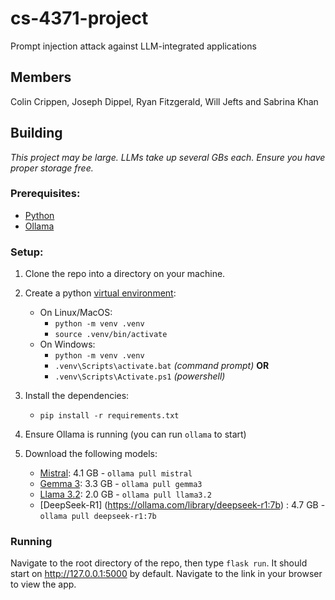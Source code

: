 # cs-4371-project
Prompt injection attack against LLM-integrated applications

## Members
Colin Crippen,
Joseph Dippel,
Ryan Fitzgerald,
Will Jefts and
Sabrina Khan



## Building
*This project may be large. LLMs take up several GBs each. Ensure you have proper storage free.*

### Prerequisites:
* [Python](https://www.python.org/downloads)
* [Ollama](https://ollama.com/download)


### Setup:
1. Clone the repo into a directory on your machine.

2. Create a python [virtual environment](https://docs.python.org/3/library/venv.html#creating-virtual-environments):  
    * On Linux/MacOS:
        * `python -m venv .venv`
        * `source .venv/bin/activate`
    * On Windows:
        * `python -m venv .venv`
        * `.venv\Scripts\activate.bat` *(command prompt)* **OR**
        * `.venv\Scripts\Activate.ps1` *(powershell)*

3. Install the dependencies:
    * `pip install -r requirements.txt`

4. Ensure Ollama is running (you can run `ollama` to start)

5. Download the following models:
    * [Mistral](https://ollama.com/library/mistral): 4.1 GB - `ollama pull mistral`
    * [Gemma 3](https://ollama.com/library/gemma3): 3.3 GB - `ollama pull gemma3`
    * [Llama 3.2](https://ollama.com/library/llama3.2): 2.0 GB - `ollama pull llama3.2`
    * [DeepSeek-R1] (https://ollama.com/library/deepseek-r1:7b) : 4.7 GB - `ollama pull deepseek-r1:7b`

### Running

Navigate to the root directory of the repo, then type `flask run`. It should start on http://127.0.0.1:5000 by default. Navigate to the link in your browser to view the app.
